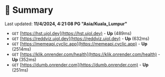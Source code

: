 # 📖 Summary
Last updated: **11/4/2024, 4:21:08 PG "Asia/Kuala_Lumpur"**

- `GET` [https://hst.ujol.dev](https://hst.ujol.dev) - **Up** (489ms)
- `GET` [https://reddviz.ujol.dev](https://reddviz.ujol.dev) - **Up** (632ms)
- `GET` [https://memeapi.cyclic.app](https://memeapi.cyclic.app) - **Up** (2514ms)
- `GET` [https://klik.onrender.com/health](https://klik.onrender.com/health) - **Up** (352ms)
- `GET` [https://dumb.onrender.com](https://dumb.onrender.com) - **Up** (251ms)
